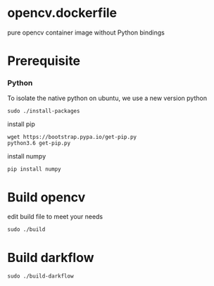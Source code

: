 # opencv.dockerfile
pure opencv container image without Python bindings


# Prerequisite

### Python

To isolate the native python on ubuntu, we use a new version python

```
sudo ./install-packages
```

install pip
```
wget https://bootstrap.pypa.io/get-pip.py
python3.6 get-pip.py
```

install numpy
```
pip install numpy
```

# Build opencv

edit build file to meet your needs

```
sudo ./build
```

# Build darkflow

```
sudo ./build-darkflow
```

